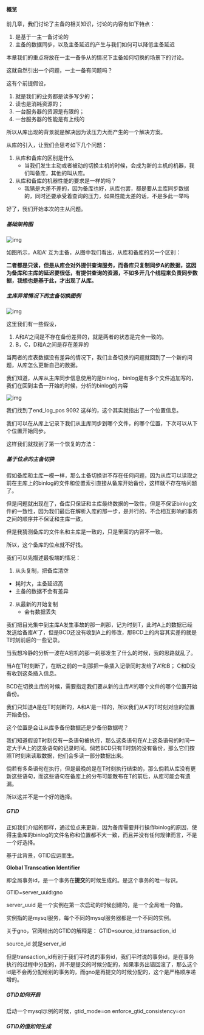 #### 概览

前几章，我们讨论了主备的相关知识，讨论的内容有如下特点：

1. 是基于一主一备讨论的
2. 主备的数据同步，以及主备延迟的产生与我们如何可以降低主备延迟

本章我们的重点将放在一主一备多从的情况下主备如何切换的场景下的讨论。

这就自然引出一个问题，一主一备有问题吗？

这有个前提假设，

1. 就是我们的业务都是读多写少的；
2. 读也是消耗资源的；
3. 一台服务器的资源是有限的；
4. 一台服务器的性能是有上线的

所以从库出现的背景就是解决因为读压力大而产生的一个解决方案。



从库的引入，让我们会思考如下几个问题：

1. 从库和备库的区别是什么
   - 当我们发生主动或者被动的切换主机的时候，会成为新的主机的机器，我们叫备库，其他的叫从库。
2. 从库和备库的机器性能的要求是一样的吗？
   - 我猜是大差不差的，因为备库也好，从库也罢，都是要从主库同步数据的，同时还要承受着查询的压力，如果性能太差的话，不是多此一举吗



好了，我们开始本次的主从问题。



##### 基础架构图

![img](https://static001.geekbang.org/resource/image/aa/79/aadb3b956d1ffc13ac46515a7d619e79.png)

如图所示，A和A' 互为主备，从图中我们看出，从库和备库的另一个区别：

**二者都是只读，但是从库会对外提供查询服务，而备库只复制同步A的数据，这因为备库和主库的延迟要很低，有提供查询的资源，不如多开几个线程来负责同步数据，我想也是基于此，才出现了从库。**



##### 主库异常情况下的主备切换图例

![img](https://static001.geekbang.org/resource/image/00/53/0014f97423bd75235a9187f492fb2453.png)

这里我们有一些假设，

1. A和A‘之间是不存在备份差异的，就是两者的状态是完全一致的。
2. B，C，D和A之间是存在差异的

当两者的库表数据没有差异的情况下，我们主备切换的问题就回到了一个新的问题，从库怎么更新自己的数据。

我们知道，从库从主库同步信息使用的是binlog，binlog是有多个文件追加写的，我们在回到主备一开始的时候，分析的binlog的内容

![img](https://static001.geekbang.org/resource/image/c3/c2/c342cf480d23b05d30a294b114cebfc2.png)

我们找到了end_log_pos 9092 这样的，这个其实就指出了一个位置信息。

我们可以在从库上记录下我们从主库同步到哪个文件，的哪个位置，下次可以从下个位置开始同步。



这样我们就找到了第一个恢复的方法：

##### 基于位点的主备切换

假如备库和主库一模一样，那么主备切换讲不存在任何问题，因为从库可以读取之前在主库上的binlog的文件和位置索引直接从备库开始备份，这样就不存在啥问题了。

但是问题就出现在了，备库只保证和主库最终数据的一致性，但是不保证binlog文件的一致性，因为我们最后在解析入库的那一步，是并行的，不会相互影响的事务之间的顺序并不保证和主库一致。

但是我猜测备库的文件名和主库是一致的，只是里面的内容不一致。

所以，这个备库的位点就不好找。

我们可以先描述最极端的情况：

1.  从头复制，把备库清空

   - 耗时大，主备延迟高
   - 主备的数据不会有差异

2. 从最新的开始复制
   - 会有数据丢失



我们把目光集中到主库A发生事故的那一刹那，记为时刻T，此时A上的数据已经发送给备库A'了，但是BCD还没有收到A上的修改，那BCD上的内容其实差的就是T时刻前后的一些记录。



当我想冷静的分析一波在A宕机的那一刹那发生了什么的时候，我的思路就乱了。



当A在T时刻断了，在断之前的一刹那把一条插入记录同时发给了A’和B； C和D没有收到这条插入信息。

BCD在切换主库的时候，需要指定我们要从新的主库A‘的哪个文件的哪个位置开始备份。

我们只知道A是在T时刻断的，A和A'是一样的，所以我们从A’的T时刻对应的位置开始备份。

这个位置是会让从库多备份数据还是少备份数据呢？

我们知道假设T时刻仅有一条语句被执行，那么这条语句在A‘上这条语句的时间一定大于A上的这条语句的记录时间。倘若BCD只有T时刻的没有备份，那么它们按照T时刻来读取数据，他们会多读一部分数据出来。

倘若有多条语句在执行，但是最晚的是在T时刻执行结束的，那么倘若从库没有更新这些语句，而这些语句在备库上的分布可能散布在T的前后，从库可能会有遗漏。

所以这并不是一个好的选择。



   

#####    GTID

正如我们介绍的那样，通过位点来更新，因为备库需要并行操作binlog的原因，使得主备库的binlog的文件名称和位置都不大一致，而且并没有任何规律而言，不是一个好选择。

基于此背景，GTID应运而生。

**Global Transcation Identifier**

即全局事务id，是一个事务在**提交**的时候生成的。是这个事务的唯一标识。

GTID=server_uuid:gno

server_uuid 是一个实例在第一次启动的时候创建的，是一个全局唯一的值。

实例指的是mysql服务，每个不同的mysql服务器都是一个不同的实例。

关于gno，官网给出的GTID的解释是：
GTID=source_id:transaction_id

source_id 就是server_id

但是transaction_id有别于我们平时说的事务id，我们平时说的事务id，是在事务执行的过程中分配的，并不是提交的时候分配的，如果事务出错回滚了，那么这个id是不会再分配给别的事务的，而gno是再提交的时候分配的，这个是严格顺序递增的。



##### GTID如何开启

启动一个mysql示例的时候，gtid_mode=on enforce_gtid_consistency=on



##### GTID的值如何生成





   

   

   





